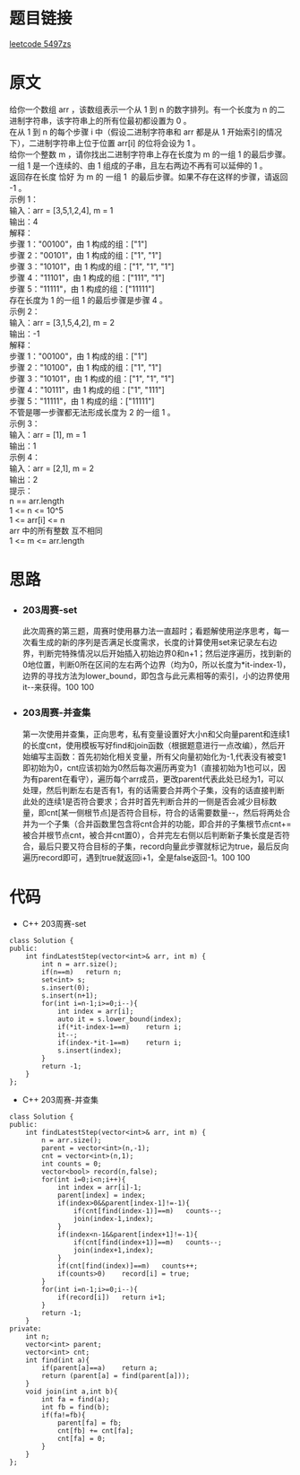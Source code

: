 # 题目链接
[leetcode 5497zs](https://leetcode-cn.com/problems/find-latest-group-of-size-m/)

# 原文
给你一个数组 arr ，该数组表示一个从 1 到 n 的数字排列。有一个长度为 n 的二进制字符串，该字符串上的所有位最初都设置为 0 。  
在从 1 到 n 的每个步骤 i 中（假设二进制字符串和 arr 都是从 1 开始索引的情况下），二进制字符串上位于位置 arr[i] 的位将会设为 1 。  
给你一个整数 m ，请你找出二进制字符串上存在长度为 m 的一组 1 的最后步骤。一组 1 是一个连续的、由 1 组成的子串，且左右两边不再有可以延伸的 1 。  
返回存在长度 恰好 为 m 的 一组 1  的最后步骤。如果不存在这样的步骤，请返回 -1 。  
示例 1：  
输入：arr = [3,5,1,2,4], m = 1  
输出：4  
解释：  
步骤 1："00100"，由 1 构成的组：["1"]  
步骤 2："00101"，由 1 构成的组：["1", "1"]  
步骤 3："10101"，由 1 构成的组：["1", "1", "1"]  
步骤 4："11101"，由 1 构成的组：["111", "1"]  
步骤 5："11111"，由 1 构成的组：["11111"]  
存在长度为 1 的一组 1 的最后步骤是步骤 4 。  
示例 2：  
输入：arr = [3,1,5,4,2], m = 2  
输出：-1   
解释：  
步骤 1："00100"，由 1 构成的组：["1"]  
步骤 2："10100"，由 1 构成的组：["1", "1"]  
步骤 3："10101"，由 1 构成的组：["1", "1", "1"]  
步骤 4："10111"，由 1 构成的组：["1", "111"]  
步骤 5："11111"，由 1 构成的组：["11111"]  
不管是哪一步骤都无法形成长度为 2 的一组 1 。  
示例 3：  
输入：arr = [1], m = 1  
输出：1  
示例 4：  
输入：arr = [2,1], m = 2  
输出：2  
提示：  
n == arr.length  
1 <= n <= 10^5  
1 <= arr[i] <= n  
arr 中的所有整数 互不相同  
1 <= m <= arr.length  

# 思路
- ### **203周赛-set**
  此次周赛的第三题，周赛时使用暴力法一直超时；看题解使用逆序思考，每一次看生成的新的序列是否满足长度需求，长度的计算使用set来记录左右边界，判断完特殊情况以后开始插入初始边界0和n+1；然后逆序遍历，找到新的0地位置，判断0所在区间的左右两个边界（均为0，所以长度为*it-index-1)，边界的寻找方法为lower_bound，即包含与此元素相等的索引，小的边界使用it--来获得。100 100   
- ### **203周赛-并查集**
  第一次使用并查集，正向思考，私有变量设置好大小n和父向量parent和连续1的长度cnt，使用模板写好find和join函数（根据题意进行一点改编），然后开始编写主函数：首先初始化相关变量，所有父向量初始化为-1,代表没有被变1即初始为0，cnt应该初始为0然后每次遍历再变为1（直接初始为1也可以，因为有parent在看守），遍历每个arr成员，更改parent代表此处已经为1，可以处理，然后判断左右是否有1，有的话需要合并两个子集，没有的话直接判断此处的连续1是否符合要求；合并时首先判断合并的一侧是否会减少目标数量，即cnt[某一侧根节点]是否符合目标，符合的话需要数量--，然后将两处合并为一个子集（合并函数里包含将cnt合并的功能，即合并的子集根节点cnt+=被合并根节点cnt，被合并cnt置0），合并完左右侧以后判断新子集长度是否符合，最后只要又符合目标的子集，record向量此步骤就标记为true，最后反向遍历record即可，遇到true就返回i+1，全是false返回-1。100 100   

# 代码
- C++ 203周赛-set
```
class Solution {
public:
    int findLatestStep(vector<int>& arr, int m) {
        int n = arr.size();
        if(n==m)   return n;
        set<int> s;
        s.insert(0);
        s.insert(n+1);
        for(int i=n-1;i>=0;i--){
            int index = arr[i];
            auto it = s.lower_bound(index);
            if(*it-index-1==m)    return i;
            it--;
            if(index-*it-1==m)    return i;
            s.insert(index);
        }
        return -1;
    }
};
```
- C++ 203周赛-并查集
```
class Solution {
public:
    int findLatestStep(vector<int>& arr, int m) {
        n = arr.size();
        parent = vector<int>(n,-1);
        cnt = vector<int>(n,1);
        int counts = 0;
        vector<bool> record(n,false);
        for(int i=0;i<n;i++){
            int index = arr[i]-1;
            parent[index] = index;
            if(index>0&&parent[index-1]!=-1){
                if(cnt[find(index-1)]==m)   counts--;
                join(index-1,index);
            }
            if(index<n-1&&parent[index+1]!=-1){
                if(cnt[find(index+1)]==m)   counts--;
                join(index+1,index);
            }
            if(cnt[find(index)]==m)   counts++;
            if(counts>0)    record[i] = true;
        }
        for(int i=n-1;i>=0;i--){
            if(record[i])   return i+1;
        }
        return -1;
    }
private:
    int n;
    vector<int> parent;
    vector<int> cnt;
    int find(int a){
        if(parent[a]==a)    return a;
        return (parent[a] = find(parent[a]));
    }
    void join(int a,int b){
        int fa = find(a);
        int fb = find(b);
        if(fa!=fb){
            parent[fa] = fb;
            cnt[fb] += cnt[fa];
            cnt[fa] = 0;
        }
    }
};
```